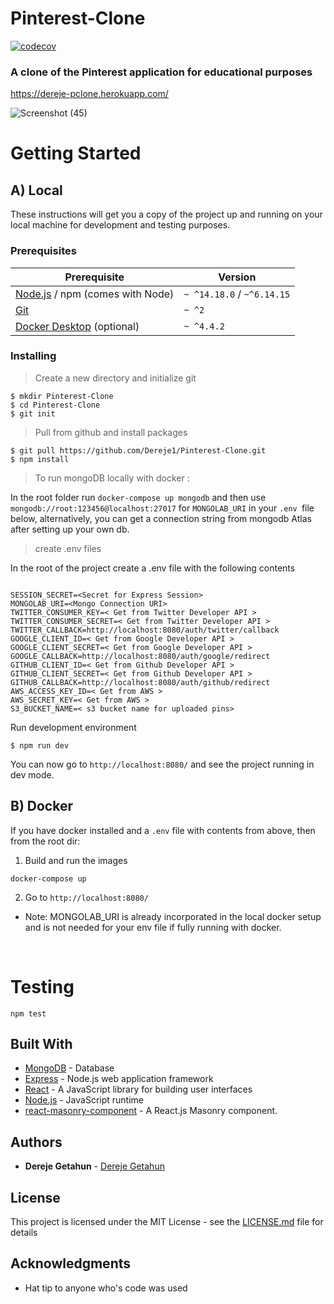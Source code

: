 # Pinterest-Clone
[![codecov](https://codecov.io/gh/Dereje1/Pinterest-Clone/branch/master/graph/badge.svg?token=k3bnvXaDh3)](https://codecov.io/gh/Dereje1/Pinterest-Clone)
### A clone of the Pinterest application for educational purposes
https://dereje-pclone.herokuapp.com/

![Screenshot (45)](https://user-images.githubusercontent.com/23533048/56138593-34949880-5f65-11e9-8507-e4cb12e6bcce.png)

# Getting Started
## A) Local
These instructions will get you a copy of the project up and running on your local machine for development and testing purposes.

### Prerequisites

| Prerequisite                                | Version |
| ------------------------------------------- | ------- |
| [Node.js](http://nodejs.org) /  npm (comes with Node)  | `~ ^14.18.0` / `~^6.14.15` |
| [Git](https://git-scm.com/downloads) | `~ ^2` |
| [Docker Desktop](https://www.docker.com/products/docker-desktop/) (optional) | `~ ^4.4.2` |

### Installing

>Create a new directory and initialize git

```
$ mkdir Pinterest-Clone
$ cd Pinterest-Clone
$ git init
```
>Pull from github and install packages

```
$ git pull https://github.com/Dereje1/Pinterest-Clone.git
$ npm install
```

>To run mongoDB locally with docker :

In the root folder run
`docker-compose up mongodb` and then use `mongodb://root:123456@localhost:27017` for `MONGOLAB_URI`
in your `.env `file below, alternatively, you can get a connection string from mongodb Atlas after setting up your own db.


>create .env files

In the root of the project create a .env file with the following contents
```

SESSION_SECRET=<Secret for Express Session>
MONGOLAB_URI=<Mongo Connection URI>
TWITTER_CONSUMER_KEY=< Get from Twitter Developer API >
TWITTER_CONSUMER_SECRET=< Get from Twitter Developer API >
TWITTER_CALLBACK=http://localhost:8080/auth/twitter/callback
GOOGLE_CLIENT_ID=< Get from Google Developer API >
GOOGLE_CLIENT_SECRET=< Get from Google Developer API >
GOOGLE_CALLBACK=http://localhost:8080/auth/google/redirect
GITHUB_CLIENT_ID=< Get from Github Developer API >
GITHUB_CLIENT_SECRET=< Get from Github Developer API >
GITHUB_CALLBACK=http://localhost:8080/auth/github/redirect
AWS_ACCESS_KEY_ID=< Get from AWS >
AWS_SECRET_KEY=< Get from AWS >
S3_BUCKET_NAME=< s3 bucket name for uploaded pins>
```
Run development environment
```
$ npm run dev
```
You can now go to `http://localhost:8080/` and see the project running in dev mode.

## B) Docker
If you have docker installed and a `.env` file with contents from above, then from the root dir:
1. Build and run the images
```
docker-compose up
```
2. Go to  `http://localhost:8080/`
* Note: MONGOLAB_URI is already incorporated in the local docker setup and is not needed for your env file if fully running with docker.
<br/>

# Testing
```
npm test
```

## Built With

* [MongoDB](https://www.mongodb.com/) - Database
* [Express](https://expressjs.com/) - Node.js web application framework
* [React](https://reactjs.org/) - A JavaScript library for building user interfaces
* [Node.js](https://nodejs.org/) - JavaScript runtime
* [react-masonry-component](https://www.npmjs.com/package/react-masonry-component) - A React.js Masonry component.
 
## Authors

* **Dereje Getahun** - [Dereje Getahun](https://github.com/Dereje1)

## License

This project is licensed under the MIT License - see the [LICENSE.md](LICENSE.md) file for details

## Acknowledgments

* Hat tip to anyone who's code was used
